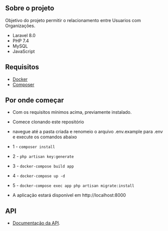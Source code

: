 

## Sobre o projeto

Objetivo do projeto permitir o relacionamento entre Usuarios com Organizações.

- Laravel 8.0
- PHP 7.4
- MySQL
- JavaScript

## Requisitos

- [Docker](https://docs.docker.com/engine/install/ubuntu/) 
- [Composer](https://getcomposer.org/doc/00-intro.md)

## Por onde começar
- Com os requisitos mínimos acima, previamente instalado.
- Comece clonando este repositório
- navegue até a pasta criada e renomeio o arquivo .env.example para .env e execute os comandos abaixo
- 1 - `composer install`
- 2 - `php artisan key:generate`
- 3 - `docker-compose build app`
- 4 - `docker-compose up -d`
- 5 - `docker-compose exec app php artisan migrate:install`

- A aplicação estará disponível em http://localhost:8000

## API

- [Documentação da API](https://documenter.getpostman.com/view/3032173/UyrBjc5E).

